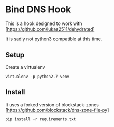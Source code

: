 # Bind DNS Hook
This is a hook designed to work with [https://github.com/lukas2511/dehydrated]

It is sadly not python3 compatible at this time.

## Setup
Create a virtualenv

```
virtualenv -p python2.7 venv
```

## Install
It uses a forked version of blockstack-zones [https://github.com/blockstack/dns-zone-file-py]
```
pip install -r requirements.txt
```
